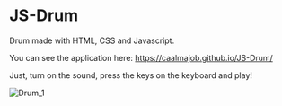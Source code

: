 # JS-Drum
Drum made with HTML, CSS and Javascript.

You can see the application here: https://caalmajob.github.io/JS-Drum/

Just, turn on the sound, press the keys on the keyboard and play!


![Drum_1](https://user-images.githubusercontent.com/93919747/142235050-02040c84-9e45-4025-b763-3f78f5449c63.png)
